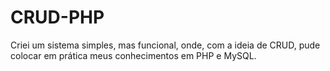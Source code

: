 # CRUD-PHP
Criei um sistema simples, mas funcional, onde, com a ideia de CRUD, pude colocar em prática meus conhecimentos em PHP e MySQL.
